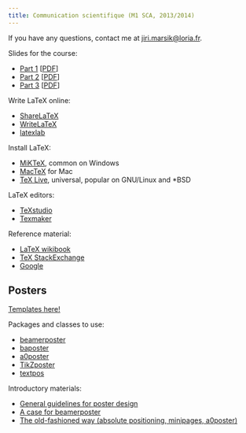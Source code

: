 ```yaml
---
title: Communication scientifique (M1 SCA, 2013/2014)
---
```


If you have any questions, contact me at [jiri.marsik@loria.fr](mailto:jiri.marsik@loria.fr).

Slides for the course:

  * [Part 1](https://www.writelatex.com/blog/7-free-online-introduction-to-latex-course-part-1) [[PDF](https://www.filepicker.io/api/file/XTtTeDFQpS3VGNJhAUYi)]
  * [Part 2](https://www.writelatex.com/blog/9-free-online-introduction-to-latex-course-part-2) [[PDF](https://www.filepicker.io/api/file/fErgbgoIRxyXzG3rvsIW)]
  * [Part 3](https://www.writelatex.com/blog/18) [[PDF](https://www.filepicker.io/api/file/vvamNn0KT1K13eLT2hYb)]

Write LaTeX online:

  * [ShareLaTeX](https://www.sharelatex.com)
  * [WriteLaTeX](https://www.writelatex.com)
  * [latexlab](http://latexlab.org)

Install LaTeX:

  * [MiKTeX](http://miktex.org/), common on Windows
  * [MacTeX](http://tug.org/mactex/) for Mac
  * [TeX Live](http://www.tug.org/texlive/), universal, popular on GNU/Linux and *BSD

LaTeX editors:

  * [TeXstudio](http://texstudio.sourceforge.net/)
  * [Texmaker](http://www.xm1math.net/texmaker)

Reference material:

  * [LaTeX wikibook](http://en.wikibooks.org/wiki/LaTeX)
  * [TeX StackExchange](http://tex.stackexchange.com/)
  * [Google](http://www.google.com/)

Posters
-------

[Templates here!](http://www.latextemplates.com/cat/conference-posters)

Packages and classes to use:

  * [beamerposter](http://www-i6.informatik.rwth-aachen.de/~dreuw/latexbeamerposter.php)
  * [baposter](http://www.brian-amberg.de/uni/poster/)
  * [a0poster](http://andreas.welcomes-you.com/projects/a0poster/)
  * [TikZposter](https://bitbucket.org/surmann/tikzposter/wiki/Home)
  * [textpos](http://www.ctan.org/pkg/textpos)

Introductory materials:

  * [General guidelines for poster design](http://www.damtp.cam.ac.uk/user/sje30/damtp/cuposter/tst_poster.pdf)
  * [A case for beamerposter](http://www.eng.auburn.edu/~reevesj/Classes/ELEC6970-latex/posters/BEAMERPOSTER.pdf)
  * [The old-fashioned way (absolute positioning, minipages, a0poster)](http://people.maths.ox.ac.uk/siamstudentchapter/webpages/Poster_Info/poster_help_bath.pdf)
